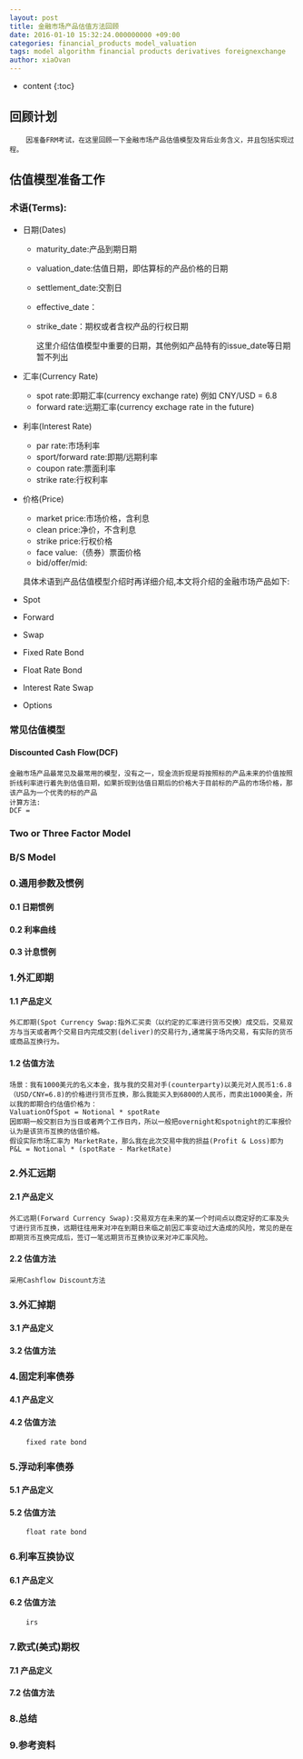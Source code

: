 ```yaml
---
layout: post
title: 金融市场产品估值方法回顾
date: 2016-01-10 15:32:24.000000000 +09:00
categories: financial_products model_valuation
tags: model algorithm financial products derivatives foreignexchange
author: xiaOvan
---
```


* content
{:toc}

## 回顾计划

        因准备FRM考试，在这里回顾一下金融市场产品估值模型及背后业务含义，并且包括实现过程。


## 估值模型准备工作

### 术语(Terms):

* 日期(Dates)
    + maturity_date:产品到期日期
    + valuation_date:估值日期，即估算标的产品价格的日期
    + settlement_date:交割日
    + effective_date：
    + strike_date：期权或者含权产品的行权日期
    
      这里介绍估值模型中重要的日期，其他例如产品特有的issue_date等日期暂不列出
* 汇率(Currency Rate)
    + spot rate:即期汇率(currency exchange rate) 例如 CNY/USD = 6.8 
    + forward rate:远期汇率(currency exchage rate in the future)
* 利率(Interest Rate)
    + par rate:市场利率
    + sport/forward rate:即期/远期利率
    + coupon rate:票面利率
    + strike rate:行权利率
* 价格(Price)
    + market price:市场价格，含利息
    + clean price:净价，不含利息
    + strike price:行权价格
    + face value:（债券）票面价格
    + bid/offer/mid: 

  具体术语到产品估值模型介绍时再详细介绍,本文将介绍的金融市场产品如下:

* Spot
* Forward
* Swap
* Fixed Rate Bond
* Float Rate Bond
* Interest Rate Swap
* Options

### 常见估值模型

#### Discounted Cash Flow(DCF)
    
    金融市场产品最常见及最常用的模型，没有之一，现金流折现是将按照标的产品未来的价值按照折线利率进行着先到估值日期，如果折现到估值日期后的价格大于目前标的产品的市场价格，那该产品为一个优秀的标的产品
    计算方法:
    DCF = 
    
### Two or Three Factor Model

### B/S Model

### 0.通用参数及惯例

#### 0.1 日期惯例

#### 0.2 利率曲线

#### 0.3 计息惯例
 
### 1.外汇即期

#### 1.1 产品定义

    外汇即期(Spot Currency Swap:指外汇买卖（以约定的汇率进行货币交换）成交后，交易双方与当天或者两个交易日内完成交割(deliver)的交易行为,通常属于场内交易，有实际的货币或商品互换行为。

#### 1.2 估值方法

    场景：我有1000美元的名义本金，我与我的交易对手(counterparty)以美元对人民币1:6.8（USD/CNY=6.8)的价格进行货币互换，那么我能买入到6800的人民币，而卖出1000美金，所以我的即期合约估值价格为：
    ValuationOfSpot = Notional * spotRate
    因即期一般交割日为当日或者两个工作日内，所以一般把overnight和spotnight的汇率报价认为是该货币互换的估值价格。
    假设实际市场汇率为 MarketRate，那么我在此次交易中我的损益(Profit & Loss)即为
    P&L = Notional * (spotRate - MarketRate)

### 2.外汇远期

#### 2.1 产品定义

    外汇远期(Forward Currency Swap):交易双方在未来的某一个时间点以商定好的汇率及头寸进行货币互换，远期往往用来对冲在到期日来临之前因汇率变动过大造成的风险，常见的是在即期货币互换完成后，签订一笔远期货币互换协议来对冲汇率风险。
    
#### 2.2 估值方法
    
    采用Cashflow Discount方法

### 3.外汇掉期

#### 3.1 产品定义

#### 3.2 估值方法
        
### 4.固定利率债券

#### 4.1 产品定义

#### 4.2 估值方法

        fixed rate bond

### 5.浮动利率债券

#### 5.1 产品定义

#### 5.2 估值方法

        float rate bond

### 6.利率互换协议

#### 6.1 产品定义

#### 6.2 估值方法       

        irs
        
### 7.欧式(美式)期权

#### 7.1 产品定义

#### 7.2 估值方法

        
### 8.总结

### 9.参考资料
